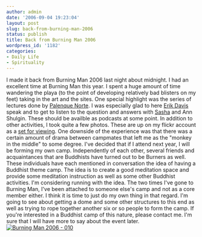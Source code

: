 ```yaml
---
author: admin
date: '2006-09-04 19:23:04'
layout: post
slug: back-from-burning-man-2006
status: publish
title: Back from Burning Man 2006
wordpress_id: '1182'
categories:
- Daily Life
- Spirituality
---
```


I made it back from Burning Man 2006 last night about midnight. I had an
excellent time at Burning Man this year. I spent a huge amount of time
wandering the playa (to the point of developing relatively bad blisters
on my feet) taking in the art and the sites. One special highlight was
the series of lectures done by [Palenque
Norte](http://www.matrixmasters.com/pn/). I was especially glad to here
[Erik Davis](http://www.techgnosis.com/) speak and to get to listen to
the question and answers with
[Sasha](http://en.wikipedia.org/wiki/Alexander_Shulgin) and Ann Shulgin.
These should be availble as podcasts at some point. In addition to other
activities, I took quite a few photos. These are up on my flickr account
as a [set for
viewing](http://www.flickr.com/photos/albill/sets/72157594267986064/).
One downside of the experience was that there was a certain amount of
drama between campmates that left me as the "monkey in the middle" to
some degree. I've decided that if I attend next year, I will be forming
my own camp. Independently of each other, several friends and
acquaintances that are Buddhists have turned out to be Burners as well.
These individuals have each mentioned in conversation the idea of having
a Buddhist theme camp. The idea is to create a good meditation space and
provide some meditation instruction as well as some other Buddhist
activities. I'm considering running with the idea. The two times I've
gone to Burning Man, I've been attached to someone else's camp and not
as a core member either. I think it is time to just do my own thing in
that regard. I'm going to see about getting a dome and some other
structures to this end as well as trying to rope together another six or
so people to form the camp. If you're interested in a Buddhist camp of
this nature, please contact me. I'm sure that I will have more to say
about the event later. [![Burning Man 2006 -
010](http://static.flickr.com/84/233612372_a152589610.jpg)](http://www.flickr.com/photos/albill/233612372/ "Photo Sharing")

